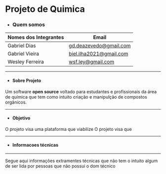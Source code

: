 # Projeto de Quimica

* ### Quem somos 

| Nomes dos Integrantes | Email                   |
| --------------------- | ----------------------- |
| Gabriel Dias          | gd.deazevedo@gmail.com  |
| Gabriel Vieira        | biel.ilha2021@gmail.com |
| Wesley Ferreira       | wsf.ley@gmail.com       |



---
+ #### Sobre Projeto

Um software **open source** voltado para estudantes e profissionais da área de química que tem como intuito criação e manipulção de compostos orgânicos. 


---

+ #### Objetivo
  
O projeto visa uma plataforma que viabilize 
O projeto visa que 

---

+ #### Informacoes técnicas
---
 Segue aqui informações extramentes técnicas que não tem o intuito algum de ser lida por pessoas que não possui o dom técnico
  


